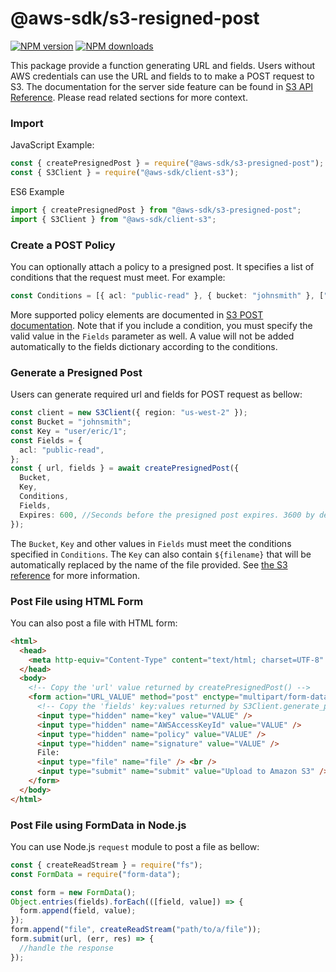 # @aws-sdk/s3-resigned-post

[![NPM version](https://img.shields.io/npm/v/@aws-sdk/s3-presigned-post/rc.svg)](https://www.npmjs.com/package/@aws-sdk/s3-presigned-post)
[![NPM downloads](https://img.shields.io/npm/dm/@aws-sdk/s3-presigned-post/rc.svg)](https://www.npmjs.com/package/@aws-sdk/s3-presigned-post)

This package provide a function generating URL and fields. Users without AWS credentials can use the URL and fields to
to make a POST request to S3. The documentation for the server side feature can be found in [S3 API Reference](https://docs.aws.amazon.com/AmazonS3/latest/API/sigv4-UsingHTTPPOST.html). Please read related sections for more context.

### Import

JavaScript Example:

```javascript
const { createPresignedPost } = require("@aws-sdk/s3-presigned-post");
const { S3Client } = require("@aws-sdk/client-s3");
```

ES6 Example

```javascript
import { createPresignedPost } from "@aws-sdk/s3-presigned-post";
import { S3Client } from "@aws-sdk/client-s3";
```

### Create a POST Policy

You can optionally attach a policy to a presigned post. It specifies a list of conditions that the request must meet.
For example:

```typescript
const Conditions = [{ acl: "public-read" }, { bucket: "johnsmith" }, ["starts-with", "$key", "user/eric/"]];
```

More supported policy elements are documented in [S3 POST documentation](https://docs.aws.amazon.com/AmazonS3/latest/API/sigv4-HTTPPOSTConstructPolicy.html).
Note that if you include a condition, you must specify the valid value in the `Fields` parameter as well. A value will
not be added automatically to the fields dictionary according to the conditions.

### Generate a Presigned Post

Users can generate required url and fields for POST request as bellow:

```typescript
const client = new S3Client({ region: "us-west-2" });
const Bucket = "johnsmith";
const Key = "user/eric/1";
const Fields = {
  acl: "public-read",
};
const { url, fields } = await createPresignedPost({
  Bucket,
  Key,
  Conditions,
  Fields,
  Expires: 600, //Seconds before the presigned post expires. 3600 by default.
});
```

The `Bucket`, `Key` and other values in `Fields` must meet the conditions specified in `Conditions`. The `Key` can also
contain `${filename}` that will be automatically replaced by the name of the file provided. See [the S3 reference](https://docs.aws.amazon.com/AmazonS3/latest/API/sigv4-HTTPPOSTForms.html#sigv4-HTTPPOSTFormFields)
for more information.

### Post File using HTML Form

You can also post a file with HTML form:

```html
<html>
  <head>
    <meta http-equiv="Content-Type" content="text/html; charset=UTF-8" />
  </head>
  <body>
    <!-- Copy the 'url' value returned by createPresignedPost() -->
    <form action="URL_VALUE" method="post" enctype="multipart/form-data">
      <!-- Copy the 'fields' key:values returned by S3Client.generate_presigned_post() -->
      <input type="hidden" name="key" value="VALUE" />
      <input type="hidden" name="AWSAccessKeyId" value="VALUE" />
      <input type="hidden" name="policy" value="VALUE" />
      <input type="hidden" name="signature" value="VALUE" />
      File:
      <input type="file" name="file" /> <br />
      <input type="submit" name="submit" value="Upload to Amazon S3" />
    </form>
  </body>
</html>
```

### Post File using FormData in Node.js

You can use Node.js `request` module to post a file as bellow:

```typescript
const { createReadStream } = require("fs");
const FormData = require("form-data");

const form = new FormData();
Object.entries(fields).forEach(([field, value]) => {
  form.append(field, value);
});
form.append("file", createReadStream("path/to/a/file"));
form.submit(url, (err, res) => {
  //handle the response
});
```
